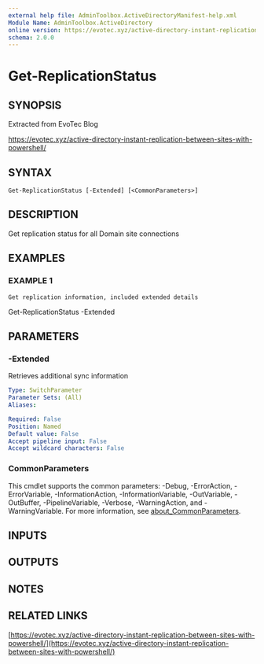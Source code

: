 ```yaml
---
external help file: AdminToolbox.ActiveDirectoryManifest-help.xml
Module Name: AdminToolbox.ActiveDirectory
online version: https://evotec.xyz/active-directory-instant-replication-between-sites-with-powershell/
schema: 2.0.0
---
```


# Get-ReplicationStatus

## SYNOPSIS
Extracted from EvoTec Blog

https://evotec.xyz/active-directory-instant-replication-between-sites-with-powershell/

## SYNTAX

```
Get-ReplicationStatus [-Extended] [<CommonParameters>]
```

## DESCRIPTION
Get replication status for all Domain site connections

## EXAMPLES

### EXAMPLE 1
```
Get replication information, included extended details
```

Get-ReplicationStatus -Extended

## PARAMETERS

### -Extended
Retrieves additional sync information

```yaml
Type: SwitchParameter
Parameter Sets: (All)
Aliases:

Required: False
Position: Named
Default value: False
Accept pipeline input: False
Accept wildcard characters: False
```

### CommonParameters
This cmdlet supports the common parameters: -Debug, -ErrorAction, -ErrorVariable, -InformationAction, -InformationVariable, -OutVariable, -OutBuffer, -PipelineVariable, -Verbose, -WarningAction, and -WarningVariable. For more information, see [about_CommonParameters](http://go.microsoft.com/fwlink/?LinkID=113216).

## INPUTS

## OUTPUTS

## NOTES

## RELATED LINKS

[https://evotec.xyz/active-directory-instant-replication-between-sites-with-powershell/](https://evotec.xyz/active-directory-instant-replication-between-sites-with-powershell/)

